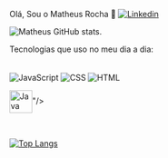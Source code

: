 Olá, Sou o Matheus Rocha 👋
[![Linkedin](https://img.shields.io/badge/LinkedIn-0077B5?style=for-the-badge&logo=linkedin&logoColor=white)]()

![Matheus GitHub stats](https://github-readme-stats.vercel.app/api?username=Marthplays&show_icons=true&theme=radical).

Tecnologias que uso no meu dia a dia:
<div style="display: inline_block"><br/>

  <img align="center" alt="JavaScript" src="https://img.shields.io/badge/javascript-F7DF1E?style=for-the-badge&logo=javascript&logoColor=black&logoSize=auto"/>

  <img align="center" alt="CSS" src="https://img.shields.io/badge/CSS3-1572B6?style=for-the-badge&logo=CSS3"/>

  <img align="center" alt="HTML" src="https://img.shields.io/badge/HTML5-E34F26?style=for-the-badge&logo=HTML5&logoColor=black&logoSize=auto"/>

  <img align="center" alt="Java" src="https://cdn.jsdelivr.net/gh/devicons/devicon/icons/git/git-original.svg" width="40" height="40"/>"/>

</div>

<br/>

[![Top Langs](https://github-readme-stats.vercel.app/api/top-langs/?username=Marthplays)](https://github.com/anuraghazra/github-readme-stats)
